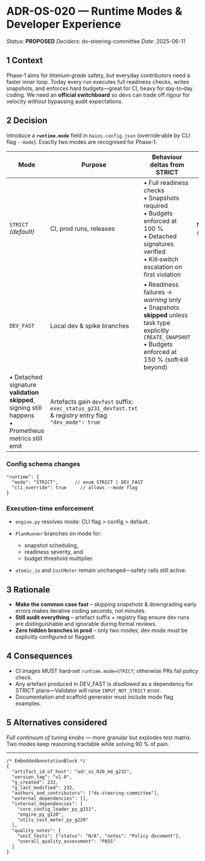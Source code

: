 # ADR-OS-020 — Runtime Modes & Developer Experience

*Status*: **PROPOSED**
*Deciders*: dx-steering-committee
*Date*: 2025-06-11

## 1  Context

Phase‑1 aims for *titanium‑grade* safety, but everyday contributors need a faster inner loop.  Today every run executes full readiness checks, writes snapshots, and enforces hard budgets—great for CI, heavy for day‑to‑day coding.  We need an **official switchboard** so devs can trade off rigour for velocity *without* bypassing audit expectations.

## 2  Decision

Introduce a **`runtime.mode`** field in `haios.config.json` (override‑able by CLI flag `--mode`).  Exactly two modes are recognised for Phase‑1:

| Mode                                                                                                  | Purpose                                                                                                  | Behaviour deltas from STRICT                                                                                                                                     | Artefact labelling                   |
| ----------------------------------------------------------------------------------------------------- | -------------------------------------------------------------------------------------------------------- | ---------------------------------------------------------------------------------------------------------------------------------------------------------------- | ------------------------------------ |
| `STRICT` *(default)*                                                                                  | CI, prod runs, releases                                                                                  | • Full readiness checks<br>• Snapshots required<br>• Budgets enforced at 100 %<br>• Detached signatures verified<br>• Kill‑switch escalation on first violation  | No suffix (e.g. `snapshot_g230.txt`) |
| `DEV_FAST`                                                                                            | Local dev & spike branches                                                                               | • Readiness failures → *warning* only<br>• Snapshots **skipped** unless task type explicitly `CREATE_SNAPSHOT`<br>• Budgets enforced at 150 % (soft‑kill beyond) |                                      |
| • Detached signature **validation skipped**, signing still happens<br>• Prometheus metrics still emit | Artefacts gain `devfast` suffix: `exec_status_g231_devfast.txt` & registry entry flag `"dev_mode": true` |                                                                                                                                                                  |                                      |

### Config schema changes

```jsonc
"runtime": {
  "mode": "STRICT",      // enum STRICT | DEV_FAST
  "cli_override": true     // allows --mode flag
}
```

### Execution‑time enforcement

* `engine.py` resolves mode: CLI flag > config > default.
* `PlanRunner` branches on mode for:

  * snapshot scheduling,
  * readiness severity, and
  * budget threshold multiplier.
* `atomic_io` and `CostMeter` remain unchanged—safety rails still active.

## 3  Rationale

* **Make the common case fast** – skipping snapshots & downgrading early errors makes iterative coding seconds, not minutes.
* **Still audit everything** – artefact suffix + registry flag ensure dev runs are distinguishable and ignorable during formal reviews.
* **Zero hidden branches in prod** – only two modes; dev mode must be explicitly configured or flagged.

## 4  Consequences

* CI images MUST hard‑set `runtime.mode=STRICT`; otherwise PRs fail policy check.
* Any artefact produced in DEV\_FAST is *disallowed* as a dependency for STRICT plans—Validator will raise `INPUT_NOT_STRICT` error.
* Documentation and scaffold generator must include mode flag examples.

## 5  Alternatives considered

*Full continuum of tuning knobs* — more granular but explodes test matrix.  Two modes keep reasoning tractable while solving 90 % of pain.

---

```jsonc
/* EmbeddedAnnotationBlock */
{
  "artifact_id_of_host": "adr_os_020_md_g232",
  "version_tag": "v1.0",
  "g_created": 232,
  "g_last_modified": 232,
  "authors_and_contributors": ["dx-steering-committee"],
  "external_dependencies": [],
  "internal_dependencies": [
    "core_config_loader_py_g151",
    "engine_py_g120",
    "utils_cost_meter_py_g226"
  ],
  "quality_notes": {
    "unit_tests": {"status": "N/A", "notes": "Policy document"},
    "overall_quality_assessment": "PASS"
  }
}
```
